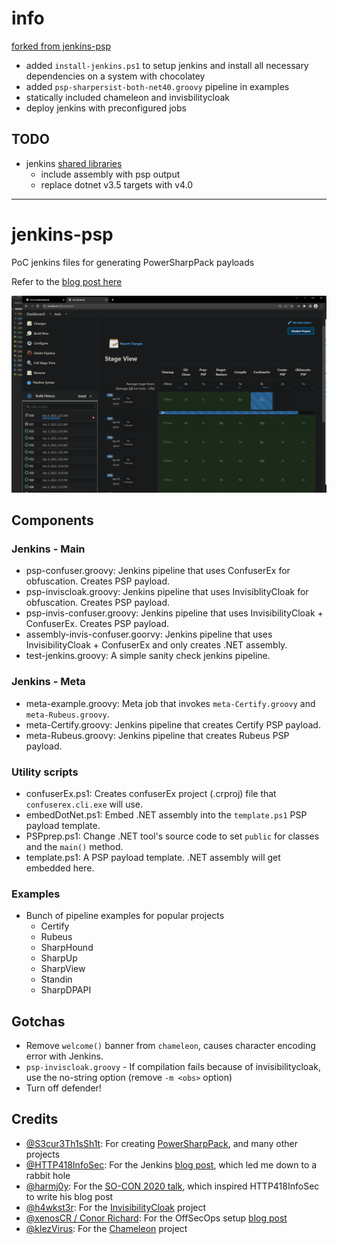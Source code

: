 # info
[forked from jenkins-psp](https://github.com/ChoiSG/jenkins-psp)

- added `install-jenkins.ps1` to setup jenkins and install all necessary dependencies on a system with chocolatey
- added `psp-sharpersist-both-net40.groovy` pipeline in examples
- statically included chameleon and invisbilitycloak
- deploy jenkins with preconfigured jobs


## TODO 
- jenkins [shared libraries](https://www.jenkins.io/doc/book/pipeline/shared-libraries/) 
    - include assembly with psp output
    - replace dotnet v3.5 targets with v4.0

---

# jenkins-psp
PoC jenkins files for generating PowerSharpPack payloads

Refer to the [blog post here](https://blog.sunggwanchoi.com/half-automating-powersharppack/)

![](jenkins-seatbelt.gif)

## Components 

### Jenkins - Main 
- psp-confuser.groovy: Jenkins pipeline that uses ConfuserEx for obfuscation. Creates PSP payload. 
- psp-inviscloak.groovy: Jenkins pipeline that uses InvisiblityCloak for obfuscation. Creates PSP payload.
- psp-invis-confuser.groovy: Jenkins pipeline that uses InvisibilityCloak + ConfuserEx. Creates PSP payload.
- assembly-invis-confuser.goorvy: Jenkins pipeline that uses InvisibilityCloak + ConfuserEx and only creates .NET assembly. 
- test-jenkins.groovy: A simple sanity check jenkins pipeline.

### Jenkins - Meta 
- meta-example.groovy: Meta job that invokes `meta-Certify.groovy` and `meta-Rubeus.groovy`. 
- meta-Certify.groovy: Jenkins pipeline that creates Certify PSP payload. 
- meta-Rubeus.groovy: Jenkins pipeline that creates Rubeus PSP payload. 

### Utility scripts 
- confuserEx.ps1: Creates confuserEx project (.crproj) file that `confuserex.cli.exe` will use. 
- embedDotNet.ps1: Embed .NET assembly into the `template.ps1` PSP payload template. 
- PSPprep.ps1: Change .NET tool's source code to set `public` for classes and the `main()` method. 
- template.ps1: A PSP payload template. .NET assembly will get embedded here. 

### Examples 
- Bunch of pipeline examples for popular projects 
    - Certify 
    - Rubeus 
    - SharpHound 
    - SharpUp
    - SharpView
    - Standin 
    - SharpDPAPI 

## Gotchas 
- Remove `welcome()` banner from `chameleon`, causes character encoding error with Jenkins.
- `psp-inviscloak.groovy` - If compilation fails because of invisibilitycloak, use the no-string option (remove `-m <obs>` option)
- Turn off defender!

## Credits 
- [@S3cur3Th1sSh1t](https://twitter.com/ShitSecure): For creating [PowerSharpPack](https://github.com/S3cur3Th1sSh1t/PowerSharpPack), and many other projects
- [@HTTP418InfoSec](https://twitter.com/HTTP418InfoSec): For the Jenkins [blog post](https://http418infosec.com/offsecops-using-jenkins-for-red-team-tooling), which led me down to a rabbit hole
- [@harmj0y](https://twitter.com/harmj0y): For the [SO-CON 2020 talk](https://www.youtube.com/watch?v=XaICChBJMck), which inspired HTTP418InfoSec to write his blog post
- [@h4wkst3r](https://twitter.com/h4wkst3r): For the [InvisibilityCloak](https://github.com/h4wkst3r/InvisibilityCloak) project
- [@xenosCR / Conor Richard](https://twitter.com/xenoscr): For the OffSecOps setup [blog post](https://blog.xenoscr.net/2020/11/28/OffSecOps-Basic-Setup.html)
- [@klezVirus](https://twitter.com/KlezVirus): For the [Chameleon](https://github.com/klezVirus/chameleon) project
